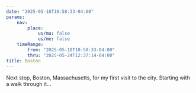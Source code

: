 ```yaml
---
date: "2025-05-18T10:58:33-04:00"
params:
    nav:
        place:
            us/ma: false
            us/me: false
    timeRange:
        from: "2025-05-18T10:58:33-04:00"
        thru: "2025-05-24T12:37:14-04:00"
title: Boston
---
```


Next stop, Boston, Massachusetts, for my first visit to the city. Starting with a walk through it...